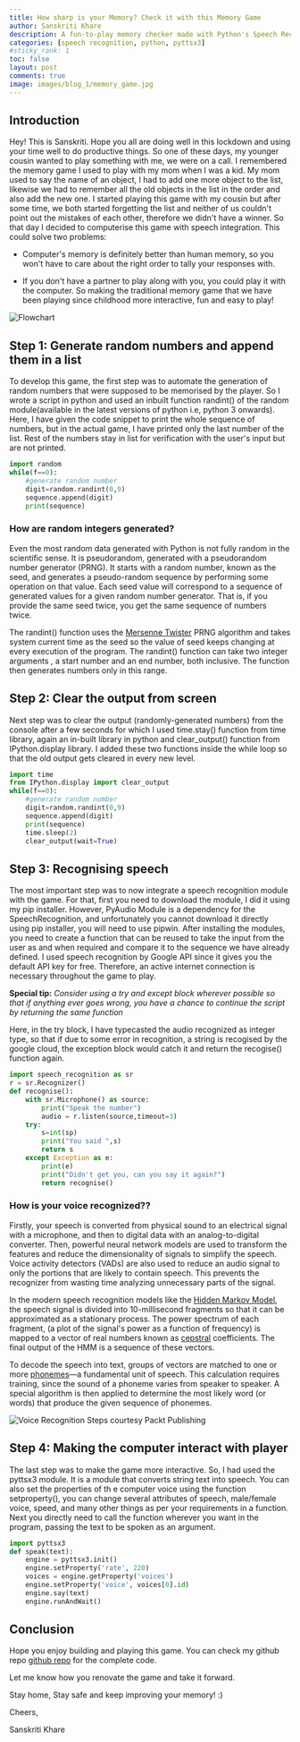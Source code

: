 ```yaml
---
title: How sharp is your Memory? Check it with this Memory Game
author: Sanskriti Khare
description: A fun-to-play memory checker made with Python's Speech Recognition API
categories: [speech recognition, python, pyttsx3]
#sticky_rank: 1
toc: false
layout: post
comments: true
image: images/blog_1/memory_game.jpg
---
```

## Introduction

Hey! This is Sanskriti. Hope you all are doing well in this lockdown and using your time well to do productive things. So one of these days, my younger cousin wanted to play something with me, we were on a call. I remembered the memory game I used to play with my mom when I was a kid. My mom used to say the name of an object, I had to add one more object to the list, likewise we had to remember all the old objects in the list in the order and also add the new one. I started playing this game with my cousin but after some time, we both started forgetting the list and neither of us couldn't point out the mistakes of each other, therefore we didn't have a winner. So that day I decided to computerise this game with speech integration. This could solve two problems:

- Computer's memory is definitely better than human memory, so you won't have to care about the right order to tally your responses with.

- If you don't have a partner to play along with you, you could play it with the computer. So making the traditional memory game that we have been playing since childhood more interactive, fun and easy to play!

![](/images/blog_1/memory_game_flowchart.jpeg "Flowchart")


## Step 1: Generate random numbers and append them in a list

To develop this game, the first step was to automate the generation of random numbers that were supposed to be memorised by the player. So I wrote a script in python and used an inbuilt function randint() of the random module(available in the latest versions of python i.e, python 3 onwards). Here, I have given the code snippet to print the whole sequence of numbers, but in the actual game, I have printed only the last number of the list. Rest of the numbers stay in list for verification with the user's input but are not printed.
```python
import random
while(f==0):
    #generate random number
    digit=random.randint(0,9)
    sequence.append(digit)
    print(sequence)
```
### How are random integers generated?

Even the most random data generated with Python is not fully random in the scientific sense. It is pseudorandom, generated with a pseudorandom number generator (PRNG). It starts with a random number, known as the seed, and generates a pseudo-random sequence by performing some operation on that value. Each seed value will correspond to a sequence of generated values for a given random number generator. That is, if you provide the same seed twice, you get the same sequence of numbers twice.

The randint() function uses the [Mersenne Twister](https://github.com/python/cpython/blob/master/Modules/_randommodule.c) PRNG algorithm and takes system current time as the seed so the value of seed keeps changing at every execution of the program. The randint() function can take two integer arguments , a start number and an end number, both inclusive. The function then generates numbers only in this range.

## Step 2: Clear the output from screen

Next step was to clear the output (randomly-generated numbers) from the console after a few seconds for which I used time.stay() function from time library, again an in-built library in python and clear_output() function from IPython.display library. I added these two functions inside the while loop so that the old output gets cleared in every new level.
```python
import time
from IPython.display import clear_output
while(f==0):
    #generate random number
    digit=random.randint(0,9)
    sequence.append(digit)
    print(sequence)
    time.sleep(2)
    clear_output(wait=True)
```
## Step 3: Recognising speech

The most important step was to now integrate a speech recognition module with the game. For that, first you need to download the module, I did it using my pip installer. However, PyAudio Module is a dependency for the SpeechRecognition, and unfortunately you cannot download it directly using pip installer, you will need to use pipwin. After installing the modules, you need to create a function that can be reused to take the input from the user as and when required and compare it to the sequence we have already defined. I used speech recognition by Google API since it gives you the default API key for free. Therefore, an active internet connection is necessary throughout the game to play.

**Special tip:**  _Consider using a try and except block wherever possible so that if anything ever goes wrong, you have a chance to continue the script by returning the same function_

Here, in the try block, I have typecasted the audio recognized as integer type, so that if due to some error in recognition, a string is recogised by the google cloud, the exception block would catch it and return the recogise() function again.
```python
import speech_recognition as sr
r = sr.Recognizer()
def recognise():
    with sr.Microphone() as source:
        print("Speak the number")
        audio = r.listen(source,timeout=3)
    try:
        s=int(sp)
        print("You said ",s)
        return s
    except Exception as e:
        print(e)
        print("Didn't get you, can you say it again?")
        return recognise()
```
### How is your voice recognized??

Firstly, your speech is converted from physical sound to an electrical signal with a microphone, and then to digital data with an analog-to-digital converter. Then, powerful neural network models are used to transform the features and reduce the dimensionality of signals to simplify the speech. Voice activity detectors (VADs) are also used to reduce an audio signal to only the portions that are likely to contain speech. This prevents the recognizer from wasting time analyzing unnecessary parts of the signal.

In the modern speech recognition models like the [Hidden Markov Model](https://en.wikipedia.org/wiki/Hidden_Markov_model), the speech signal is divided into 10-millisecond fragments so that it can be approximated as a stationary process. The power spectrum of each fragment, (a plot of the signal's power as a function of frequency) is mapped to a vector of real numbers known as [cepstral](https://en.wikipedia.org/wiki/Cepstrum) coefficients. The final output of the HMM is a sequence of these vectors.

To decode the speech into text, groups of vectors are matched to one or more [phonemes](https://en.wikipedia.org/wiki/Phoneme)—a fundamental unit of speech. This calculation requires training, since the sound of a phoneme varies from speaker to speaker. A special algorithm is then applied to determine the most likely word (or words) that produce the given sequence of phonemes.

![](/images/blog_1/speech_recognition_flowchart.jpeg "Voice Recognition Steps courtesy Packt Publishing")


## Step 4: Making the computer interact with player

The last step was to make the game more interactive. So, I had used the pyttsx3 module. It is a module that converts string text into speech. You can also set the properties of th e computer voice using the function setproperty(), you can change several attributes of speech, male/female voice, speed, and many other things as per your requirements in a function. Next you directly need to call the function wherever you want in the program, passing the text to be spoken as an argument.

```python
import pyttsx3
def speak(text):
    engine = pyttsx3.init()
    engine.setProperty('rate', 220)  
    voices = engine.getProperty('voices') 
    engine.setProperty('voice', voices[0].id) 
    engine.say(text)
    engine.runAndWait()
```
## Conclusion

Hope you enjoy building and playing this game. You can check my github repo [github repo](https://github.com/sanskritikhare142/Memory-game-using-speech) for the complete code.

Let me know how you renovate the game and take it forward.

Stay home, Stay safe and keep improving your memory! :)

Cheers,

Sanskriti Khare

